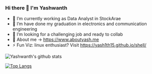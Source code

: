 ### Hi there 👋 I'm Yashwanth 


- 🔭 I’m currently working as Data Analyst in StockArae
- 🌱 I’m have done my graduation in electronics and communication engineering
- 🤝 I’m looking for a challenging job and ready to collab
- 💬 About me -> https://www.aboutyash.me
- ⚡ Fun Viz: linux enthusiast? Visit https://yash1th15.github.io/shell/

![Yashwanth's github stats](https://github-readme-stats.vercel.app/api?username=yash1th15)

[![Top Langs](https://github-readme-stats.vercel.app/api/top-langs/?username=yash1th15)](https://github.com/yash1th15/github-readme-stats)
